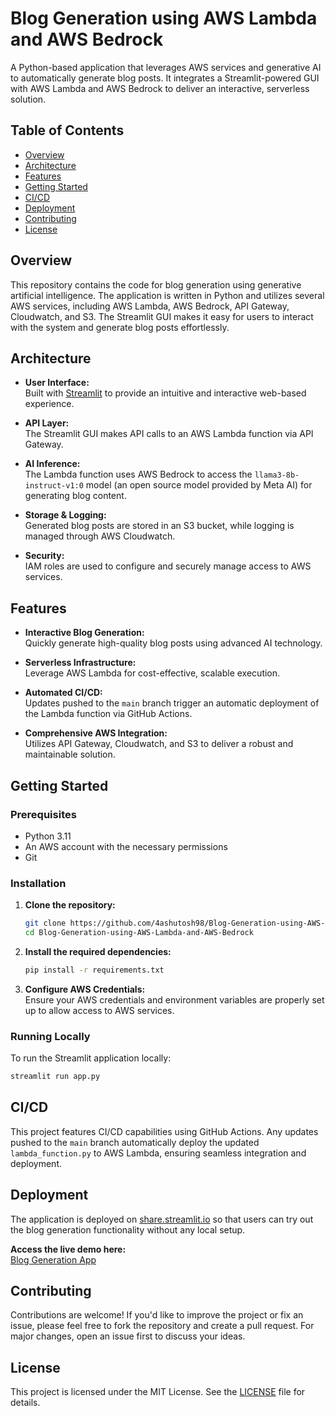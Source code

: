 # Blog Generation using AWS Lambda and AWS Bedrock

A Python-based application that leverages AWS services and generative AI to automatically generate blog posts. It integrates a Streamlit-powered GUI with AWS Lambda and AWS Bedrock to deliver an interactive, serverless solution.

## Table of Contents

- [Overview](#overview)
- [Architecture](#architecture)
- [Features](#features)
- [Getting Started](#getting-started)
- [CI/CD](#cicd)
- [Deployment](#deployment)
- [Contributing](#contributing)
- [License](#license)

## Overview

This repository contains the code for blog generation using generative artificial intelligence. The application is written in Python and utilizes several AWS services, including AWS Lambda, AWS Bedrock, API Gateway, Cloudwatch, and S3. The Streamlit GUI makes it easy for users to interact with the system and generate blog posts effortlessly.

## Architecture

- **User Interface:**  
  Built with [Streamlit](https://streamlit.io) to provide an intuitive and interactive web-based experience.

- **API Layer:**  
  The Streamlit GUI makes API calls to an AWS Lambda function via API Gateway.

- **AI Inference:**  
  The Lambda function uses AWS Bedrock to access the `llama3-8b-instruct-v1:0` model (an open source model provided by Meta AI) for generating blog content.

- **Storage & Logging:**  
  Generated blog posts are stored in an S3 bucket, while logging is managed through AWS Cloudwatch.

- **Security:**  
  IAM roles are used to configure and securely manage access to AWS services.

## Features

- **Interactive Blog Generation:**  
  Quickly generate high-quality blog posts using advanced AI technology.

- **Serverless Infrastructure:**  
  Leverage AWS Lambda for cost-effective, scalable execution.

- **Automated CI/CD:**  
  Updates pushed to the `main` branch trigger an automatic deployment of the Lambda function via GitHub Actions.

- **Comprehensive AWS Integration:**  
  Utilizes API Gateway, Cloudwatch, and S3 to deliver a robust and maintainable solution.

## Getting Started

### Prerequisites

- Python 3.11
- An AWS account with the necessary permissions
- Git

### Installation

1. **Clone the repository:**

   ```bash
   git clone https://github.com/4ashutosh98/Blog-Generation-using-AWS-Lambda-and-AWS-Bedrock.git
   cd Blog-Generation-using-AWS-Lambda-and-AWS-Bedrock
   ```

2. **Install the required dependencies:**

   ```bash
   pip install -r requirements.txt
   ```

3. **Configure AWS Credentials:**  
   Ensure your AWS credentials and environment variables are properly set up to allow access to AWS services.

### Running Locally

To run the Streamlit application locally:

```bash
streamlit run app.py
```

## CI/CD

This project features CI/CD capabilities using GitHub Actions. Any updates pushed to the `main` branch automatically deploy the updated `lambda_function.py` to AWS Lambda, ensuring seamless integration and deployment.

## Deployment

The application is deployed on [share.streamlit.io](https://share.streamlit.io) so that users can try out the blog generation functionality without any local setup.

**Access the live demo here:**  
[Blog Generation App](https://blog-generation-using-aws-lambda-and-aws-bedrock-ac.streamlit.app/)

## Contributing

Contributions are welcome! If you'd like to improve the project or fix an issue, please feel free to fork the repository and create a pull request. For major changes, open an issue first to discuss your ideas.

## License

This project is licensed under the MIT License. See the [LICENSE](LICENSE) file for details.


